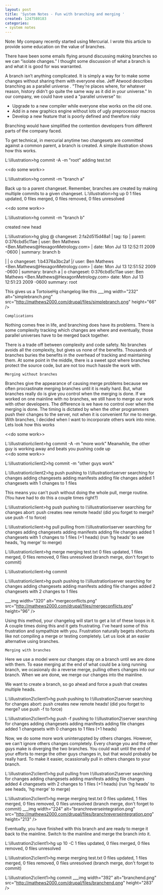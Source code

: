 ```yaml
---
layout: post
title: 'System Notes - Fun with branching and merging '
created: 1247580183
categories:
- system notes
---
```

 Note: My company recently started using Mercurial.  I wrote this article to provide some education on the value of branches. 

There have been some emails flying around discussing making branches so we can &ldquo;isolate changes.&rdquo; I thought some discussion of what a branch is and what it is good for was warranted.
 
A branch isn&rsquo;t anything complicated. It is simply a way for to make some changes without sharing them with everyone else. Jeff Atwood  describes branching as a parallel universe . "They're places where, for whatever reason, history didn't go quite the same way as it did in your universe." In our company, we could have used a "parallel universe" to: 

*  Upgrade to a new compiler while everyone else works on the old one.
*  Add in a new graphics engine without lots of ugly preprocessor macros
*  Develop a new feature that is poorly defined and therefore risky

Branching would have simplified the contention developers from different parts of the company faced.
 
To get technical, in mercurial anytime two changesets are committed against a common parent, a branch is created. A simple illustration shows how this works.
 
 
L:\illustration&#62;hg commit -A -m &#34;root&#34;
adding test.txt


&#60;&#60;do some work&#62;&#62;

L:\illustration&#62;hg commit -m &#34;branch a&#34;
 
 
Back up to a parent changeset. Remember, branches are created by making multiple commits to a given changeset.
 L:\illustration&#62;hg up 0 
1 files updated, 0 files merged, 0 files removed, 0 files unresolved

&#60;&#60;do some work&#62;&#62;

L:\illustration&#62;hg commit -m &#34;branch b&#34;

created new head

L:\illustration&#62;hg glog
&#64;  changeset:   2:fa2d515d48a1
&#124;  tag:         tip
&#124;  parent:      0:376cbd5c11ae
&#124;  user:        Ben Mathews &#60;Ben.Mathews&#64;HexagonMetrology.com&#62;
&#124;  date:        Mon Jul 13 12:52:11 2009 -0600
&#124;  summary:     branch b

&#124;
&#124; o  changeset:   1:b4376a3bc2af
&#124;/   user:        Ben Mathews &#60;Ben.Mathews&#64;HexagonMetrology.com&#62;
&#124;    date:        Mon Jul 13 12:51:52 2009 -0600
&#124;    summary:     branch a
&#124;
o  changeset:   0:376cbd5c11ae
   user:        Ben Mathews &#60;Ben.Mathews&#64;HexagonMetrology.com&#62;
   date:        Mon Jul 13 12:51:23 2009 -0600
   summary:     root

 
 
This gives us a TortoiseHg changelog like this  ___img width="232" alt="simplebranch.png" src="http://mathews2000.com/drupal/files/simplebranch.png" height="66" />
 
    Complications  
 Nothing comes free in life, and branching does have its problems. There is some complexity tracking which changes are where and eventually, those parallel universes have to be merged back together.
 
There is a trade off between complexity and code safety. No branches avoids all the complexity, but gives us none of the benefits. Thousands of branches buries the benefits in the overhead of tracking and maintaining them. At some point in the middle, there is a sweet spot where branches protect the source code, but are not too much hassle the work with.
 
    Merging without branches  
 Branches give the appearance of causing merge problems because we often procrastinate merging branches until it is really hard. But, what branches really do is give you control when the merging is done. If we worked on one mainline with no branches, we still have to merge our work with other developers. The difference is we have no control over when the merging is done. The timing is dictated by when the other programmers push their changes to the server, not when it is convenient for me to merge. With branches, I decided when I want to incorporate others work into mine. Lets look how this works

 
 
&#60;&#60;do some work&#62;&#62;

L:\illustration\client&#62;hg commit -A -m &#34;more work&#34;
  Meanwhile, the other guy is working away and beats you pushing code up  
&#60;&#60;do some work&#62;&#62;

L:\illustration\client2&#62;hg commit -m &#34;other guys work&#34;

L:\illustration\client2&#62;hg push
pushing to l:\illustration\server
searching for changes
adding changesets
adding manifests
adding file changes
added 1 changesets with 1 changes to 1 files
 
 
This means you can't push without doing the whole pull, merge routine. (You have had to do this a couple times right?)
 
L:\illustration\client&#62;hg push
pushing to l:\illustration\server
searching for changes
abort: push creates new remote heads!
(did you forget to merge? use push -f to force)

L:\illustration\client&#62;hg pull
pulling from l:\illustration\server
searching for changes
adding changesets
adding manifests
adding file changes
added 1 changesets with 1 changes to 1 files (+1 heads)
(run &#39;hg heads&#39; to see heads, &#39;hg merge&#39; to merge)

L:\illustration\client&#62;hg merge
merging test.txt
0 files updated, 1 files merged, 0 files removed, 0 files unresolved
(branch merge, don&#39;t forget to commit)

L:\illustration\client&#62;hg commit

L:\illustration\client&#62;hg push
pushing to l:\illustration\server
searching for changes
adding changesets
adding manifests
adding file changes
added 2 changesets with 2 changes to 1 files

  ___img width="320" alt="mergeconflicts.png" src="http://mathews2000.com/drupal/files/mergeconflicts.png" height="96" />
 
Using this method, your changelog will start to get a lot of these loops in it. A couple times doing this and it gets frustrating. I've heard some of this frustration and sympathize with you. Frustration naturally begets shortcuts like not compiling a merge or testing completely. Let us look at an easier alternative using branches.
 
    Merging with branches  
 Here we use a model were our changes stay on a branch until we are done with them. To ease merging at the end of what could be a long running branch, we ocasionaly do a reverse merge, pulling others changes into our branch. When we are done, we merge our changes into the mainline.
 
We want to create a branch, so go ahead and force a push that creates multiple heads.
 
L:\illustration2\client1&#62;hg push
pushing to l:\illustration2\server
searching for changes
abort: push creates new remote heads!
(did you forget to merge? use push -f to force)

L:\illustration2\client1&#62;hg push -f
pushing to l:\illustration2\server
searching for changes
adding changesets
adding manifests
adding file changes
added 1 changesets with 0 changes to 1 files (+1 heads)
 

 
Now, we do some more work uninteruppted by others changes. However, we can't ignore others changes completely. Every change you and the other guys make is diverging the two branches. You could wait until the end of your efforts to merge the other guys changes in, but that would probably be really hard. To make it easier, ocassionally pull in others changes to your branch.
 
L:\illustration2\client1&#62;hg pull
pulling from l:\illustration2\server
searching for changes
adding changesets
adding manifests
adding file changes
added 4 changesets with 2 changes to 1 files (+1 heads)
(run &#39;hg heads&#39; to see heads, &#39;hg merge&#39; to merge)

L:\illustration2\client1&#62;hg merge
merging test.txt
0 files updated, 1 files merged, 0 files removed, 0 files unresolved
(branch merge, don&#39;t forget to commit)
  ___img width="224" alt="branchreverseintegration.png" src="http://mathews2000.com/drupal/files/branchreverseintegration.png" height="213" />
 
Eventually, you have finished with this branch and are ready to merge it back to the mainline. Switch to the mainline and merge the branch into it.

 
L:\illustration2\client1&#62;hg up 10 -C
1 files updated, 0 files merged, 0 files removed, 0 files unresolved

L:\illustration2\client1&#62;hg merge
merging test.txt
0 files updated, 1 files merged, 0 files removed, 0 files unresolved
(branch merge, don&#39;t forget to commit)

L:\illustration2\client1&#62;hg commit
  ___img width="392" alt="branchend.png" src="http://mathews2000.com/drupal/files/branchend.png" height="283" />
